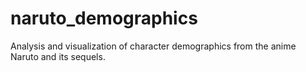 # naruto_demographics
Analysis and visualization of character demographics from the anime Naruto and its sequels.
